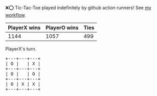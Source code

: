 :x::o: Tic-Tac-Toe played indefinitely by github action runners! See [my workflow](.github/workflows/play.yaml).

|PlayerX wins|PlayerO wins|Ties|
|-|-|-|
|1144|1057|499|

PlayerX's turn.

<pre>
+---+---+---+
| O |   | X |
+---+---+---+
| O |   | O |
+---+---+---+
| O | X | X |
+---+---+---+
</pre>